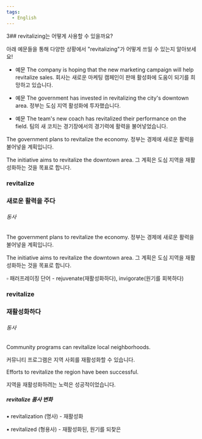 ```yaml
---
tags:
  - English
---
```

3## revitalizing는 어떻게 사용할 수 있을까요?

아래 예문들을 통해 다양한 상황에서 "revitalizing"가 어떻게 쓰일 수 있는지 알아보세요!

- 예문
    The company is hoping that the new marketing campaign will help revitalize sales.
    회사는 새로운 마케팅 캠페인이 판매 활성화에 도움이 되기를 희망하고 있습니다.
    
- 예문
    The government has invested in revitalizing the city's downtown area.
    정부는 도심 지역 활성화에 투자했습니다.
    
- 예문
    The team's new coach has revitalized their performance on the field.
    팀의 새 코치는 경기장에서의 경기력에 활력을 불어넣었습니다.


The government plans to revitalize the economy.
정부는 경제에 새로운 활력을 불어넣을 계획입니다.

The initiative aims to revitalize the downtown area.
그 계획은 도심 지역을 재활성화하는 것을 목표로 합니다.

### revitalize

### 새로운 활력을 주다

###### 동사

The government plans to revitalize the economy.
정부는 경제에 새로운 활력을 불어넣을 계획입니다.

The initiative aims to revitalize the downtown area.
그 계획은 도심 지역을 재활성화하는 것을 목표로 합니다.

▫ 패러프레이징 단어 - rejuvenate(재활성화하다), invigorate(원기를 회복하다)

### revitalize 

### 재활성화하다

###### 동사

Community programs can revitalize local neighborhoods.

커뮤니티 프로그램은 지역 사회를 재활성화할 수 있습니다.

Efforts to revitalize the region have been successful.

지역을 재활성화하려는 노력은 성공적이었습니다.

##### revitalize 품사 변화

▪ revitalization (명사) - 재활성화

▪ revitalized (형용사) - 재활성화된, 원기를 되찾은